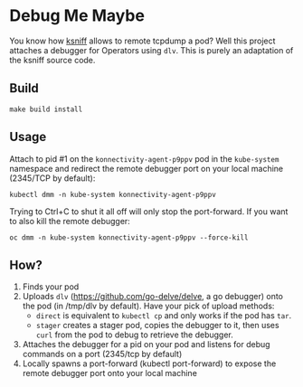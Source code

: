 # Debug Me Maybe

You know how [ksniff](https://github.com/eldadru/ksniff) allows to remote
tcpdump a pod? Well this project attaches a debugger for Operators using `dlv`.
This is purely an adaptation of the ksniff source code.

## Build

```
make build install
```

## Usage

Attach to pid #1 on the `konnectivity-agent-p9ppv` pod in the `kube-system`
namespace and redirect the remote debugger port on your local machine
(2345/TCP by default):
```
kubectl dmm -n kube-system konnectivity-agent-p9ppv
```

Trying to Ctrl+C to shut it all off will only stop the port-forward. If you
want to also kill the remote debugger:
```
oc dmm -n kube-system konnectivity-agent-p9ppv --force-kill
```

## How?

1. Finds your pod
2. Uploads `dlv` (https://github.com/go-delve/delve, a go debugger) onto the
   pod (in /tmp/dlv by default). Have your pick of upload methods:
    * `direct` is equivalent to `kubectl cp` and only works if the pod has
      `tar`.
    * `stager` creates a stager pod, copies the debugger to it, then uses
      `curl` from the pod to debug to retrieve the debugger.
3. Attaches the debugger for a pid on your pod and listens for debug commands
   on a port (2345/tcp by default)
4. Locally spawns a port-forward (kubectl port-forward) to expose the remote
   debugger port onto your local machine
